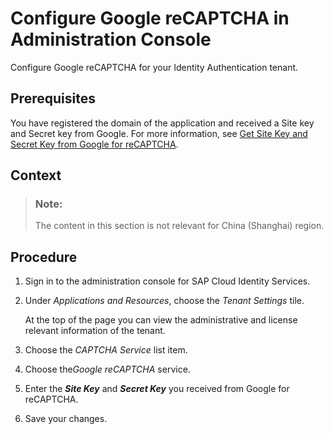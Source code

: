 <!-- loio77c87ba6c5254d7aaac6a710838000a8 -->

# Configure Google reCAPTCHA in Administration Console

Configure Google reCAPTCHA for your Identity Authentication tenant.



<a name="loio77c87ba6c5254d7aaac6a710838000a8__prereq_xhh_ndh_gcb"/>

## Prerequisites

You have registered the domain of the application and received a Site key and Secret key from Google. For more information, see [Get Site Key and Secret Key from Google for reCAPTCHA](get-site-key-and-secret-key-from-google-for-recaptcha-4cbf06c.md).



<a name="loio77c87ba6c5254d7aaac6a710838000a8__context_jks_knf_hnb"/>

## Context

> ### Note:  
> The content in this section is not relevant for China \(Shanghai\) region.



<a name="loio77c87ba6c5254d7aaac6a710838000a8__steps_nyg_xdh_gcb"/>

## Procedure

1.  Sign in to the administration console for SAP Cloud Identity Services.

2.  Under *Applications and Resources*, choose the *Tenant Settings* tile.

    At the top of the page you can view the administrative and license relevant information of the tenant.

3.  Choose the *CAPTCHA Service* list item.

4.  Choose the*Google reCAPTCHA* service.

5.  Enter the ***Site Key*** and ***Secret Key*** you received from Google for reCAPTCHA.

6.  Save your changes.


